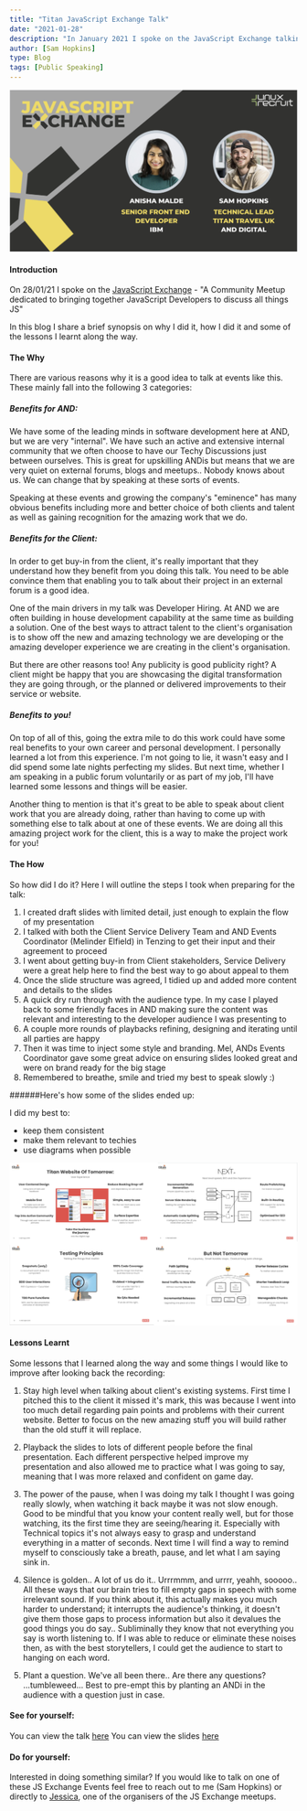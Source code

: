 ```yaml
---
title: "Titan JavaScript Exchange Talk"
date: "2021-01-28"
description: "In January 2021 I spoke on the JavaScript Exchange talking about our plans for the new Titan Travel website. In this blog I share a brief synopsis on why I did it, how I did it and some of the lessons I learnt along the way"
author: [Sam Hopkins]
type: Blog
tags: [Public Speaking]
---
```


![JSX Poster](./jsx_poster.png)

#### Introduction
On 28/01/21 I spoke on the [JavaScript Exchange](https://www.linkedin.com/company/javascript-exchange/) - "A Community Meetup dedicated to bringing together JavaScript Developers to discuss all things JS"

In this blog I share a brief synopsis on why I did it, how I did it and some of the lessons I learnt along the way. 
#### The Why
There are various reasons why it is a good idea to talk at events like this. These mainly fall into the following 3 categories:

##### Benefits for AND:
We have some of the leading minds in software development here at AND, but we are very "internal". We have such an active and extensive internal community that we often choose to have our Techy Discussions just between ourselves. This is great for upskilling ANDis but means that we are very quiet on external forums, blogs and meetups.. Nobody knows about us. We can change that by speaking at these sorts of events.

Speaking at these events and growing the company's "eminence" has many obvious benefits including more and better choice of both clients and talent as well as gaining recognition for the amazing work that we do. 

##### Benefits for the Client:
In order to get buy-in from the client, it's really important that they understand how they benefit from you doing this talk. You need to be able convince them that enabling you to talk about their project in an external forum is a good idea.

One of the main drivers in my talk was Developer Hiring. At AND we are often building in house development capability at the same time as building a solution. One of the best ways to attract talent to the client's organisation is to show off the new and amazing technology we are developing or the amazing developer experience we are creating in the client's organisation.

But there are other reasons too! Any publicity is good publicity right? A client might be happy that you are showcasing the digital transformation they are going through, or the planned or delivered improvements to their service or website.

##### Benefits to you!
On top of all of this, going the extra mile to do this work could have some real benefits to your own career and personal development. I personally learned a lot from this experience. I'm not going to lie, it wasn't easy and I did spend some late nights perfecting my slides. But next time, whether I am speaking in a public forum voluntarily or as part of my job, I'll have learned some lessons and things will be easier.

Another thing to mention is that it's great to be able to speak about client work that you are already doing, rather than having to come up with something else to talk about at one of these events. We are doing all this amazing project work for the client, this is a way to make the project work for you!

#### The How
So how did I do it? Here I will outline the steps I took when preparing for the talk:

1. I created draft slides with limited detail, just enough to explain the flow of my presentation
1. I talked with both the Client Service Delivery Team and AND Events Coordinator (Melinder Elfield) in Tenzing to get their input and their agreement to proceed
1. I went about getting buy-in from Client stakeholders, Service Delivery were a great help here to find the best way to go about appeal to them
1. Once the slide structure was agreed, I tidied up and added more content and details to the slides
1. A quick dry run through with the audience type. In my case I played back to some friendly faces in AND making sure the content was relevant and interesting to the developer audience I was presenting to
1. A couple more rounds of playbacks refining, designing and iterating until all parties are happy
1. Then it was time to inject some style and branding. Mel, ANDs Events Coordinator gave some great advice on ensuring slides looked great and were on brand ready for the big stage
1. Remembered to breathe, smile and tried my best to speak slowly :) 

######Here's how some of the slides ended up:

I did my best to:
- keep them consistent
- make them relevant to techies
- use diagrams when possible

![Some slides](all_slides.png)

#### Lessons Learnt
Some lessons that I learned along the way and some things I would like to improve after looking back the recording:

1. Stay high level when talking about client's existing systems. First time I pitched this to the client it missed it's mark, this was because I went into too much detail regarding pain points and problems with their current website. Better to focus on the new amazing stuff you will build rather than the old stuff it will replace.

1. Playback the slides to lots of different people before the final presentation. Each different perspective helped improve my presentation and also allowed me to practice what I was going to say, meaning that I was more relaxed and confident on game day.

1. The power of the pause, when I was doing my talk I thought I was going really slowly, when watching it back maybe it was not slow enough. Good to be mindful that you know your content really well, but for those watching, its the first time they are seeing/hearing it. Especially with Technical topics it's not always easy to grasp and understand everything in a matter of seconds. Next time I will find a way to remind myself to consciously take a breath, pause, and let what I am saying sink in.

1. Silence is golden.. A lot of us do it.. Urrrmmm, and urrrr, yeahh, sooooo.. All these ways that our brain tries to fill empty gaps in speech with some irrelevant sound. If you think about it, this actually makes you much harder to understand; it interrupts the audience's thinking, it doesn't give them those gaps to process information but also it devalues the good things you do say.. Subliminally they know that not everything you say is worth listening to. If I was able to reduce or eliminate these noises then, as with the best storytellers, I could get the audience to start to hanging on each word. 

1. Plant a question. We've all been there.. Are there any questions? ...tumbleweed... Best to pre-empt this by planting an ANDi in the audience with a question just in case.

#### See for yourself:

You can view the talk [here](https://www.linuxrecruit.co.uk/blog?title=JSX%20January%20feat%20IBM%20%26%20AND%20Digital&id=163)
You can view the slides [here](https://docs.google.com/presentation/d/1_JMtprvzUphXml45hJNL0YyQWdYTWtMHIKQXiOi6V2o/edit?usp=sharing)

#### Do for yourself:

Interested in doing something similar? If you would like to talk on one of these JS Exchange Events feel free to reach out to me (Sam Hopkins) or directly to [Jessica](https://www.linkedin.com/in/jessicahrose/), one of the organisers of the JS Exchange meetups.
